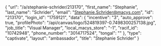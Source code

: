 {
    "url": "\/a\/stephanie-schrider\/213170",
    "first_name": "Stephanie",
    "last_name": "Schrider",
    "email": "Stephanie.Schrider@macys.com",
    "id": "213170",
    "login_id": "1759121",
    "data": {
        "incentive": "3",
        "auto_approve": true,
        "profilePhoto": "\/api\/canvas\/logo\/524819397-0.7498300257138.jpg",
        "job_title": "Visual Manager",
        "local_macys_store": "-1",
        "racif_id": "10742948",
        "phone_number": "3014717524",
        "tongal": ""
    },
    "type": "captivate",
    "layout": "ambassador",
    "title": "Stephanie Schrider"
}